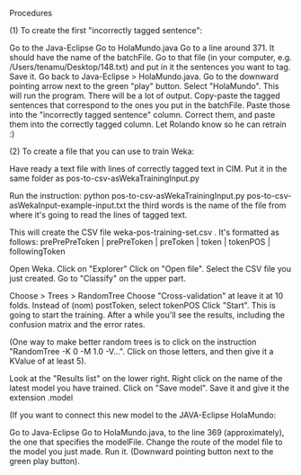 Procedures

(1) To create the first "incorrectly tagged sentence":

Go to the Java-Eclipse
Go to HolaMundo.java
Go to a line around 371. It should have the name of the batchFile.
Go to that file (in your computer, e.g. /Users/tenamu/Desktop/148.txt) and put in it the sentences you want to tag. Save it.
Go back to Java-Eclipse > HolaMundo.java.
Go to the downward pointing arrow next to the green "play" button. Select "HolaMundo". This will run the program.
There will be a lot of output. Copy-paste the tagged sentences that correspond to the ones you put in the batchFile. 
Paste those into the "incorrectly tagged sentence" column.
Correct them, and paste them into the correctly tagged column. 
Let Rolando know so he can retrain :)

(2) To create a file that you can use to train Weka:

Have ready a text file with lines of correctly tagged text in CIM. Put it in the same folder as pos-to-csv-asWekaTrainingInput.py

Run the instruction:
python pos-to-csv-asWekaTrainingInput.py pos-to-csv-asWekaInput-example-input.txt
the third words is the name of the file from where it's going to read the lines of tagged text.

This will create the CSV file weka-pos-training-set.csv . It's formatted as follows:
prePrePreToken | prePreToken | preToken | token | tokenPOS | followingToken

Open Weka.
Click on "Explorer"
Click on "Open file". Select the CSV file you just created.
Go to "Classify" on the upper part.

Choose > Trees > RandomTree
Choose "Cross-validation" at leave it at 10 folds.
Instead of (nom) postToken, select tokenPOS
Click "Start". This is going to start the training. After a while you'll see the results, including the confusion matrix and the error rates.

(One way to make better random trees is to click on the instruction "RandomTree -K 0 -M 1.0 -V...". Click on those letters, and then give it a KValue of at least 5).

Look at the "Results list" on the lower right. Right click on the name of the latest model you have trained. 
Click on "Save model". Save it and give it the extension .model

(If you want to connect this new model to the JAVA-Eclipse HolaMundo:

Go to Java-Eclipse
Go to HolaMundo.java, to the line 369 (approximately), the one that specifies the modelFile.
Change the route of the model file to the model you just made.
Run it. (Downward pointing button next to the green play button).

